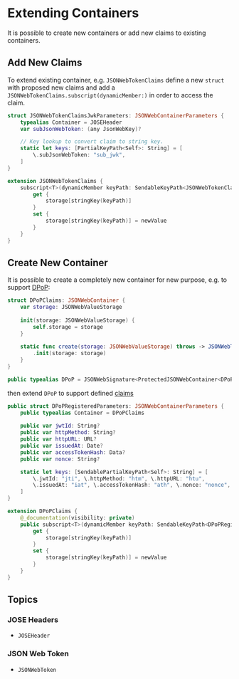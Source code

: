 # Extending Containers

It is possible to create new containers or add new claims to existing containers.

## Add New Claims

To extend existing container, e.g. ``JSONWebTokenClaims`` define a new `struct` 
with proposed new claims and add a `JSONWebTokenClaims.subscript(dynamicMember:)`
in order to access the claim.

```swift
struct JSONWebTokenClaimsJwkParameters: JSONWebContainerParameters {
    typealias Container = JOSEHeader
    var subJsonWebToken: (any JsonWebKey)?

    // Key lookup to convert claim to string key.
    static let keys: [PartialKeyPath<Self>: String] = [
        \.subJsonWebToken: "sub_jwk",
    ]
}

extension JSONWebTokenClaims {
    subscript<T>(dynamicMember keyPath: SendableKeyPath<JSONWebTokenClaimsJwkParameters, T?>) -> T? {
        get {
            storage[stringKey(keyPath)]
        }
        set {
            storage[stringKey(keyPath)] = newValue
        }
    }
}
```

## Create New Container

It is possible to create a completely new container for new purpose, e.g. to
support [DPoP](https://datatracker.ietf.org/doc/html/rfc9449):

```swift
struct DPoPClaims: JSONWebContainer {
    var storage: JSONWebValueStorage
    
    init(storage: JSONWebValueStorage) {
        self.storage = storage
    }
    
    static func create(storage: JSONWebValueStorage) throws -> JSONWebTokenClaims {
        .init(storage: storage)
    }
}

public typealias DPoP = JSONWebSignature<ProtectedJSONWebContainer<DPoPClaims>>
```

then extend `DPoP` to support defined
[claims](https://datatracker.ietf.org/doc/html/rfc9449#section-4.2)

``` swift
public struct DPoPRegisteredParameters: JSONWebContainerParameters {
    public typealias Container = DPoPClaims
    
    public var jwtId: String?
    public var httpMethod: String?
    public var httpURL: URL?
    public var issuedAt: Date?
    public var accessTokenHash: Data?
    public var nonce: String?

    static let keys: [SendablePartialKeyPath<Self>: String] = [
        \.jwtId: "jti", \.httpMethod: "htm", \.httpURL: "htu",
        \.issuedAt: "iat", \.accessTokenHash: "ath", \.nonce: "nonce",
    ]
}

extension DPoPClaims {
    @_documentation(visibility: private)
    public subscript<T>(dynamicMember keyPath: SendableKeyPath<DPoPRegisteredParameters, T?>) -> T? {
        get {
            storage[stringKey(keyPath)]
        }
        set {
            storage[stringKey(keyPath)] = newValue
        }
    }
}
```

## Topics

### JOSE Headers

- ``JOSEHeader``

### JSON Web Token

- ``JSONWebToken``

